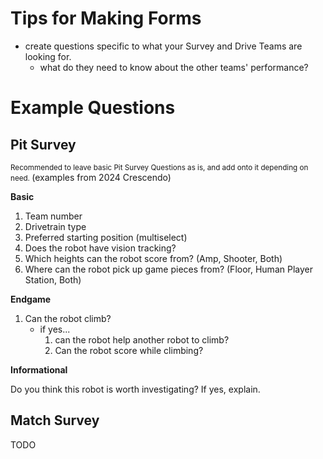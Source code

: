 # Tips for Making Forms
- create questions specific to what your Survey and Drive Teams are looking for.
    - what do they need to know about the other teams' performance?

# Example Questions
## Pit Survey
<small> Recommended to leave basic Pit Survey Questions as is, and add onto it depending on need. </small>
(examples from 2024 Crescendo)

**Basic**
1.  Team number
2. Drivetrain type
3. Preferred starting position (multiselect)
4. Does the robot have vision tracking?
5. Which heights can the robot score from? (Amp, Shooter, Both)
6. Where can the robot pick up game pieces from? (Floor, Human Player Station, Both)

**Endgame**
1. Can the robot climb?
    - if yes...
        1. can the robot help another robot to climb?
        2. Can the robot score while climbing?

**Informational**

Do you think this robot is worth investigating? If yes, explain.

## Match Survey
TODO